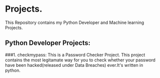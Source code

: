 # Projects.
This Repository contains my Python Developer and Machine learning Projects. 

## Python Developer Projects:
###1. checkmypass:
This is a Password Checker Project. This project contains the most legitamate way for you to check whether your password have been hacked(released under Data Breaches) ever.It's written in python.
